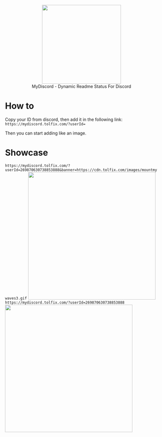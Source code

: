 <p align="center">
  <img width="260" src="https://cdn.tolfix.com/images/TX-Small.png">
  <br/>
  MyDiscord - Dynamic Readme Status For Discord
</p>

# How to
Copy your ID from discord, then add it in the following link: `https://mydiscord.tolfix.com/?userId=`

Then you can start adding like an image.

# Showcase
`https://mydiscord.tolfix.com/?userId=269870630738853888&banner=https://cdn.tolfix.com/images/mountmywaves3.gif`
<img width="420" src="https://mydiscord.tolfix.com/?userId=269870630738853888&banner=https://cdn.tolfix.com/images/mountmywaves3.gif" />
`https://mydiscord.tolfix.com/?userId=269870630738853888`
<img width="420" src="https://mydiscord.tolfix.com/?userId=269870630738853888" />
